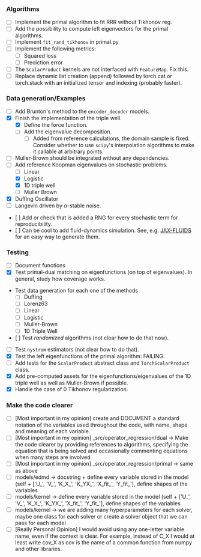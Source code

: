### Algorithms
- [ ] Implement the primal algorithm to fit RRR without Tikhonov reg.
- [ ] Add the possibility to compute left eigenvectors for the primal algorithms.
- [ ] Implement `fit_rand_tikhonov` in primal.py
- [ ] Implement the following metrics:
    - [ ] Squared loss
    - [ ] Prediction error
- [ ] The `ScalarProduct` kernels are not interfaced with `FeatureMap`. Fix this.
- [ ] Replace dynamic list creation (append) followed by torch.cat or torch.stack with an initialized tensor and 
  indexing (probably faster).

### Data generation/Examples
- [ ] Add Brunton's method to the `encoder_decoder` models.
- [X] Finish the implementation of the triple well.
    - [x] Define the force function.
    - [ ] Add the eigenvalue decomposition.
        - [ ] Added from reference calculations, the domain sample is fixed. Consider whether to use `scipy`'s interpolation algorithms to make it callable at arbitrary points.
- [ ] Muller-Brown should be integrated without any dependencies.
- [ ] Add reference Koopman eigenvalues on stochastic problems.
    - [ ] Linear
    - [X] Logistic
    - [x] 1D triple well
    - [ ] Muller Brown
- [X] Duffing Oscillator
- [ ] Langevin driven by $\alpha$-stable noise.
- [ ] Add or check that is added a RNG for every stochastic term for reproducibility.
- [ ] Can be cool to add fluid-dynamics simulation. See, e.g. [JAX-FLUIDS](https://github.com/tumaer/JAXFLUIDS/) for an easy way to generate them.
### Testing
- [ ] Document functions
- [x] Test primal-dual matching on eigenfunctions (on top of eigenvalues). In general, study how coverage works.
- Test data generation for each one of the methods
    - [ ] Duffing
    - [ ] Lorenz63
    - [ ] Linear
    - [ ] Logistic
    - [ ] Muller-Brown
    - [ ] 1D Triple Well
- [ ] Test _randomized_ algorithms (not clear how to do that now).
- [ ] Test `nystrom` estimators (not clear how to do that).
- [x] Test the left eigenfunctions of the primal algorithm: FAILING.
- [ ] Add tests for the `ScalarProduct` abstract class and `TorchScalarProduct` class.
- [x] Add pre-computed assets for the eigenfunctions/eigenvalues of the 1D triple well as well as Muller-Brown if possible.
- [x] Handle the case of 0 Tikhonov regularization.

### Make the code clearer
- [ ] [Most important in my opinion] create and DOCUMENT a standard notation of the variables used throughout the 
  code, with name, shape and meaning of each variable.
- [ ] [Most important in my opinion] _src/operator_regression/dual -> Make the code clearer by providing references to 
  algorithms, specifying the equation that is being solved and occasionally commenting equations when many steps are 
  involved.
- [ ] [Most important in my opinion] _src/operator_regression/primal -> same as above
- [ ] models/edmd -> docstring + define every variable stored in the model (self + ['U_', 'V_', 'K_X_', 'K_YX_', 
  'X_fit_', 'Y_fit_'], define shapes of the variables
- [ ] models/kernel -> define every variable stored in the model (self + ['U_', 'V_', 'K_X_', 'K_YX_', 
  'X_fit_', 'Y_fit_'], define shapes of the variables
- [ ] models/kernel -> we are adding many hyperparameters for each solver, maybe one class for each solver or create 
  a solver object that we can pass for each model
- [ ] [Really Personal Opinion] I would avoid using any one-letter variable name, even if the context is clear. 
  For example, instead of C_X I would at least write cov_X as cov is the name of a common function from numpy 
  and other libraries. 